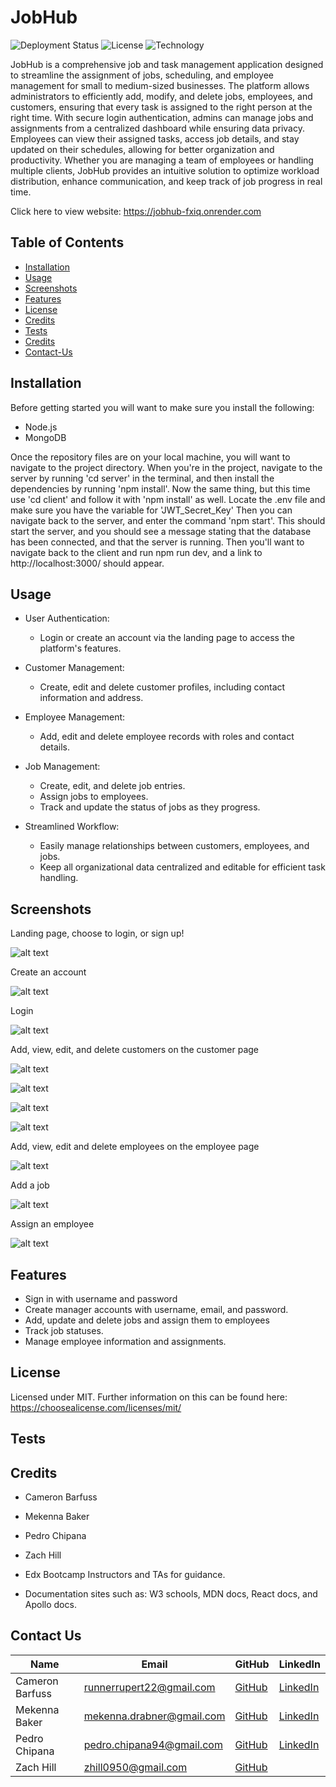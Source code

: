 # JobHub

![Deployment Status](https://img.shields.io/badge/render-deployed-green) ![License](https://img.shields.io/badge/license-MIT-yellow) ![Technology](https://img.shields.io/badge/tech-TypeScript-blue)

 JobHub is a comprehensive job and task management application designed to streamline the assignment of jobs, scheduling, and employee management for small to medium-sized businesses. The platform allows administrators to efficiently add, modify, and delete jobs, employees, and customers, ensuring that every task is assigned to the right person at the right time.
With secure login authentication, admins can manage jobs and assignments from a centralized dashboard while ensuring data privacy. Employees can view their assigned tasks, access job details, and stay updated on their schedules, allowing for better organization and productivity.
Whether you are managing a team of employees or handling multiple clients, JobHub provides an intuitive solution to optimize workload distribution, enhance communication, and keep track of job progress in real time.


Click here to view website: https://jobhub-fxiq.onrender.com



## Table of Contents

- [Installation](#installation)
- [Usage](#usage)
- [Screenshots](#screenshots)
- [Features](#features)
- [License](#license)
- [Credits](#credits)
- [Tests](#tests)
- [Credits](#credits)
- [Contact-Us](#contact-us)

## Installation

Before getting started you will want to make sure you install the following: 

* Node.js
* MongoDB

Once the repository files are on your local machine, you will want to navigate to the project directory. 
When you're in the project, navigate to the server by running 'cd server' in the terminal, and then install the dependencies by running 'npm install'. 
Now the same thing, but this time use 'cd client' and follow it with 'npm install' as well.
Locate the .env file and make sure you have the variable for 'JWT_Secret_Key'
Then you can navigate back to the server, and enter the command 'npm start'. This should start the server, and you should see a message stating that the
database has been connected, and that the server is running. 
Then you'll want to navigate back to the client and run npm run dev, and a link to http://localhost:3000/ should appear. 


## Usage

* User Authentication: 
    * Login or create an account via the landing page to access the platform's features. 

* Customer Management: 
    * Create, edit and delete customer profiles, including contact information and address. 

* Employee Management: 
    * Add, edit and delete employee records with roles and contact details. 

* Job Management: 
    * Create, edit, and delete job entries.
    * Assign jobs to employees.
    * Track and update the status of jobs as they progress. 

* Streamlined Workflow:
    * Easily manage relationships between customers, employees, and jobs. 
    * Keep all organizational data centralized and editable for efficient task handling. 

## Screenshots

Landing page, choose to login, or sign up!

![alt text](image-1.png)

Create an account

![alt text](image-2.png)

Login

![alt text](image-3.png)

 Add, view, edit, and delete customers on the customer page

 ![alt text](image-4.png)

 ![alt text](image-5.png)

![alt text](image-6.png)

![alt text](image-7.png)

Add, view, edit and delete employees on the employee page

![alt text](image-8.png)

Add a job

![alt text](image-9.png)

Assign an employee

![alt text](image-10.png)



## Features

* Sign in with username and password
* Create manager accounts with username, email, and password.
* Add, update and delete jobs and assign them to employees
* Track  job statuses. 
* Manage employee information and assignments.


## License

Licensed under MIT.
Further information on this can be found here: https://choosealicense.com/licenses/mit/


## Tests



## Credits

* Cameron Barfuss
* Mekenna Baker
* Pedro Chipana
* Zach Hill

* Edx Bootcamp Instructors and TAs for guidance.
* Documentation sites such as: W3 schools, MDN docs, React docs, and Apollo docs. 


## Contact Us


| Name                | Email                      | GitHub                                    | LinkedIn                                                           |
|---------------------|----------------------------|-------------------------------------------|--------------------------------------------------------------------|
| Cameron Barfuss     | runnerrupert22@gmail.com   | [GitHub](https://github.com/Runnerrupert) | [LinkedIn](https://www.linkedin.com/in/cameron-barfuss-aa6217235/) |
| Mekenna Baker       | mekenna.drabner@gmail.com  | [GitHub](https://github.com/Mekenna-Baker)| [LinkedIn](https://www.linkedin.com/in/mekenna--baker/)            |
| Pedro Chipana       | pedro.chipana94@gmail.com  | [GitHub](https://github.com/PeruvPowWow)  | [LinkedIn](https://www.linkedin.com/in/pedro-chipana-984b5a119/)   |
| Zach Hill           | zhill0950@gmail.com        | [GitHub](https://github.com/zhill0950)    |                                                                    |